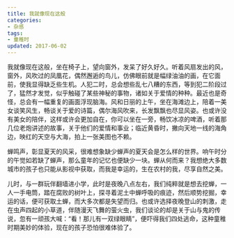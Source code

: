 ```yaml
---
title: 我就像现在这般
categories:
- 杂感
tags:
- 童稚时
updated: 2017-06-02 
---
```


​	我就像现在这般，坐在椅子上，望向窗外，发呆了好久好久。听着风扇发出的风，窗外，风吹过的凤凰花，偶然邂逅的鸟儿，仿佛眼前就是幅绿油油的画，在它面前，使我显得缺乏些生机。
​	人犯二时，总会想些乱七八糟的东西，等到犯二阶段过了，猛然才发觉，似乎触碰了某些神秘的事物，诸如关于爱情的种种。最近也是奇怪，总会有一幅重复的画面浮现脑海。风和日丽的上午，坐在海滩边上，陪着一美女谈笑风生，畅谈关于爱的诗篇，偶尔海风吹来，长发飘飘也尽显风姿。也或许没有美女的陪伴，这样或许会更加自在，你可以坐在一旁，畅饮冰凉的啤酒，听着那几位老炮讲述的故事，关于他们的爱情和事业；临近黄昏时，撇向天地一线的海角边，映红的天空与大海，拍上一张美图也不赖。

​	蝉鸣声，彰显夏天的风采，很难想象缺少蝉声的夏天会是怎么样的世界。响午时分的午觉如若缺了蝉声，那么童年的记忆也便缺少一块。蝉从何而来？我想绝大多数城市的孩子也只能从影视中获取，而我是幸运的，生在农村的我，尽享自然之美。

​	儿时，与一群玩伴翻墙进小学，此时是夜晚八点左右，我们纯粹就是想去挖蝉，一人一手电筒，踏在腐败的树叶上，探寻着泥土中蝉呼吸的痕迹，然后顺势挖掘，幸运的话，便可获取土蝉，而大多次都是失望而归。也或许选择夜晚登山的刺激，走在虫声四起的小草道，伴随漫天飞舞的萤火虫，我们谈论的却是关于山与鬼的传说，忽有一顽孩大喊：“看！那儿有一双绿眼睛”，便吓得我们四处逃命，这种童稚时期美妙的体验，现在的孩子恐怕很难体验了。